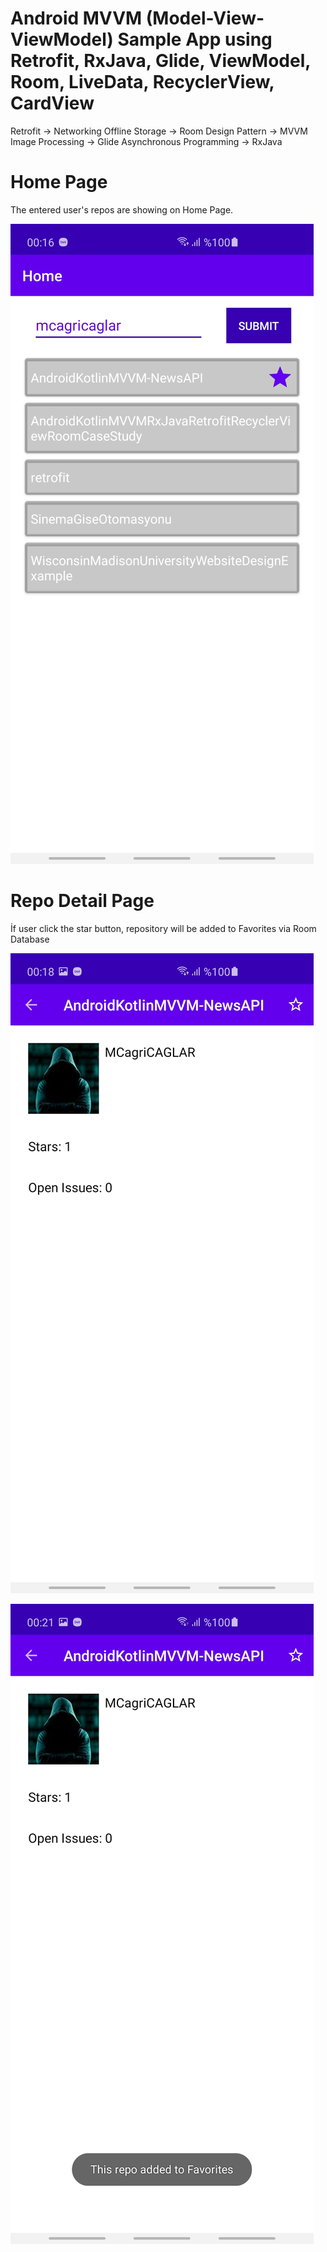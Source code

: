 # Android MVVM (Model-View-ViewModel) Sample App using Retrofit, RxJava, Glide, ViewModel, Room, LiveData, RecyclerView, CardView

Retrofit -> Networking
Offline Storage -> Room
Design Pattern -> MVVM
Image Processing -> Glide
Asynchronous Programming -> RxJava

# Home Page 
The entered user's repos are showing on Home Page.

![Home](https://github.com/MCagriCAGLAR/AndroidKotlinMVVMRxJavaRetrofitRecyclerViewRoomCaseStudy/blob/master/repolist.jpg "Home")

# Repo Detail Page
İf user click the star button, repository will be added to Favorites via Room Database

![RepoDetail](https://github.com/MCagriCAGLAR/AndroidKotlinMVVMRxJavaRetrofitRecyclerViewRoomCaseStudy/blob/master/repodetail.jpg "Repo Detail")


![RepoAdded](https://github.com/MCagriCAGLAR/AndroidKotlinMVVMRxJavaRetrofitRecyclerViewRoomCaseStudy/blob/master/repoadded.jpg "Repo Added")
